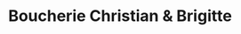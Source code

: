---
title: "Boucherie Christian & Brigitte"
url: /locquirec/boucherie-christian-und-brigitte/
shop: Metzgerei
---